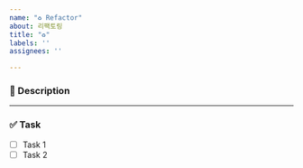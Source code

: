 ```yaml
---
name: "♻️ Refactor"
about: 리팩토링
title: "♻️"
labels: ''
assignees: ''

---
```


### 📌 Description


---

### ✅ Task
- [ ] Task 1
- [ ] Task 2
